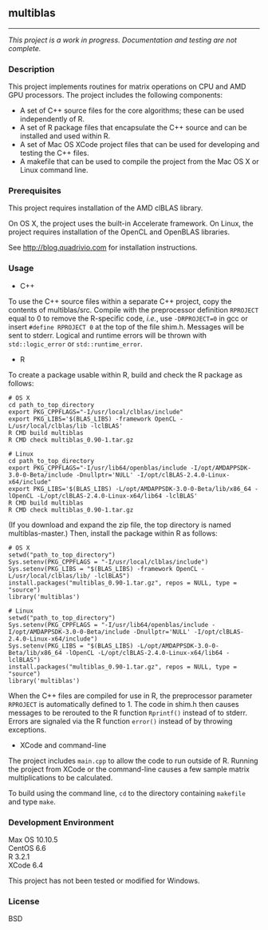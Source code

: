 ## multiblas

---

_This project is a work in progress. Documentation and testing are not complete._

### Description

This project implements routines for matrix operations on CPU and AMD GPU processors. The project
includes the following components:

* A set of C++ source files for the core algorithms; these can be used independently of R. 
* A set of R package files that encapsulate the C++ source and can be installed and used
within R.
* A set of Mac OS XCode project files that can be used for developing and testing the
C++ files.
* A makefile that can be used to compile the project from the Mac OS X or Linux command line.

### Prerequisites

This project requires installation of the AMD clBLAS library.

On OS X, the project uses the built-in Accelerate framework.
On Linux, the project requires installation of the OpenCL and OpenBLAS libraries.

See http://blog.quadrivio.com for installation instructions.

### Usage

* C++

To use the C++ source files within a separate C++ project, copy the contents of
multiblas/src. Compile with the preprocessor definition `RPROJECT` equal to 0 to remove the
R-specific code, _i.e._, use `-DRPROJECT=0` in gcc or insert `#define RPROJECT 0` at the
top of the file shim.h. Messages will be sent to stderr. Logical and runtime
errors will be thrown with `std::logic_error` or `std::runtime_error`.

* R

To create a package usable within R, build and check the R package as follows:

```
# OS X
cd path_to_top_directory
export PKG_CPPFLAGS="-I/usr/local/clblas/include"
export PKG_LIBS='$(BLAS_LIBS) -framework OpenCL -L/usr/local/clblas/lib -lclBLAS'
R CMD build multiblas
R CMD check multiblas_0.90-1.tar.gz

# Linux
cd path_to_top_directory
export PKG_CPPFLAGS="-I/usr/lib64/openblas/include -I/opt/AMDAPPSDK-3.0-0-Beta/include -Dnullptr='NULL' -I/opt/clBLAS-2.4.0-Linux-x64/include"
export PKG_LIBS='$(BLAS_LIBS) -L/opt/AMDAPPSDK-3.0-0-Beta/lib/x86_64 -lOpenCL -L/opt/clBLAS-2.4.0-Linux-x64/lib64 -lclBLAS'
R CMD build multiblas
R CMD check multiblas_0.90-1.tar.gz
```

(If you download and expand the zip file, the top directory is named multiblas-master.) Then, install the package within R as follows:

```
# OS X
setwd("path_to_top_directory")
Sys.setenv(PKG_CPPFLAGS = "-I/usr/local/clblas/include")
Sys.setenv(PKG_LIBS = "$(BLAS_LIBS) -framework OpenCL -L/usr/local/clblas/lib/ -lclBLAS")
install.packages("multiblas_0.90-1.tar.gz", repos = NULL, type = "source")
library('multiblas')

# Linux
setwd("path_to_top_directory")
Sys.setenv(PKG_CPPFLAGS = "-I/usr/lib64/openblas/include -I/opt/AMDAPPSDK-3.0-0-Beta/include -Dnullptr='NULL' -I/opt/clBLAS-2.4.0-Linux-x64/include")
Sys.setenv(PKG_LIBS = "$(BLAS_LIBS) -L/opt/AMDAPPSDK-3.0-0-Beta/lib/x86_64 -lOpenCL -L/opt/clBLAS-2.4.0-Linux-x64/lib64 -lclBLAS")
install.packages("multiblas_0.90-1.tar.gz", repos = NULL, type = "source")
library('multiblas')
```

When the C++ files are compiled for use in R, the preprocessor parameter `RPROJECT` is
automatically defined to 1. The code in shim.h then causes messages to be rerouted to
the R function `Rprintf()` instead of to stderr. Errors are signaled via the R
function `error()` instead of by throwing exceptions.

* XCode and command-line

The project includes `main.cpp` to allow the code to run outside of R. Running the project from
XCode or the command-line causes a few sample matrix multiplications to be calculated.

To build using the command line, `cd` to the directory containing `makefile` and type `make`.

### Development Environment

Max OS 10.10.5  
CentOS 6.6  
R 3.2.1  
XCode 6.4   

This project has not been tested or modified for Windows.

### License

BSD
